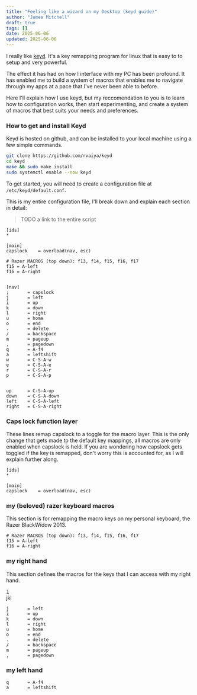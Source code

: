 ```yaml
---
title: "Feeling like a wizard on my Desktop (keyd guide)"
author: "James Mitchell"
draft: true 
tags: []
date: 2025-06-06
updated: 2025-06-06
---
```


I really like [keyd](https://github.com/rvaiya/keyd). It's a key remapping program for linux that is easy to to setup and very powerful. 

The effect it has had on how I interface with my PC has been profound. It has enabled me to build a system of macros that enables me to navigate through my apps at a pace that I've never been able to before. 

Here I'll explain how I use keyd, but my reccomendation to you is to learn how to configuration works, then start experimenting, and create a system of macros that best suits your needs and preferences. 

### How to get and install Keyd 

Keyd is hosted on github, and can be installed to your local machine using a few simple commands. 

```bash 
git clone https://github.com/rvaiya/keyd
cd keyd
make && sudo make install
sudo systemctl enable --now keyd
```

To get started, you will need to create a configuration file at `/etc/keyd/default.conf`.


This is my entire configuration file, I'll break down and explain each section in detail: 

> TODO a link to the entire script 

```
[ids] 
*

[main]
capslock    = overload(nav, esc)

# Razer MACROS (top down): f13, f14, f15, f16, f17
f15 = A-left
f16 = A-right


[nav]
;       = capslock
j       = left
i       = up
k       = down
l       = right
u       = home
o       = end
.       = delete
/       = backspace
m       = pageup
,       = pagedown
q       = A-f4
a       = leftshift 
w       = C-S-A-w
e       = C-S-A-e
r       = C-S-A-r
p       = C-S-A-p


up      = C-S-A-up
down    = C-S-A-down
left    = C-S-A-left
right   = C-S-A-right
```


### Caps lock function layer 

These lines remap capslock to a toggle for the macro layer. This is the only change that gets made to the default key mappings, all macros are only enabled when capslock is held. If you are wondering how capslock gets toggled if the key is remapped, don't worry this is accounted for, as I will explain further along. 

```
[ids] 
*

[main]
capslock    = overload(nav, esc)
```


### my (beloved) razer keyboard macros 

This section is for remapping the macro keys on my personal keyboard, the Razer BlackWidow 2013. 

```
# Razer MACROS (top down): f13, f14, f15, f16, f17
f15 = A-left
f16 = A-right
```

### my right hand 

This section defines the macros for the keys that I can access with my right hand. 


<kbd>i</kbd>  
jkl

```
j       = left
i       = up
k       = down
l       = right
u       = home
o       = end
.       = delete
/       = backspace
m       = pageup
,       = pagedown

```

### my left hand 

```
q       = A-f4
a       = leftshift 
```